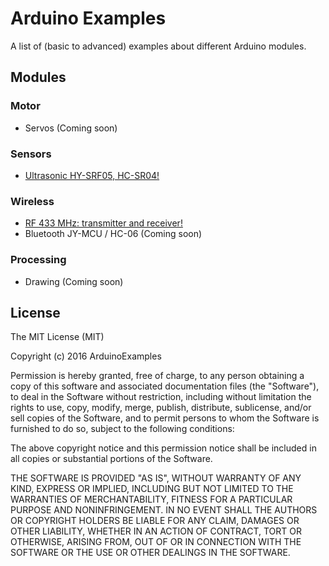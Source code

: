 # Arduino Examples

A list of (basic to advanced) examples about different Arduino modules.

## Modules

### Motor
- Servos (Coming soon)

### Sensors
- [Ultrasonic HY-SRF05, HC-SR04!](Sensor/Ultrasonic)

### Wireless
- [RF 433 MHz: transmitter and receiver!](Wireless/RF433)
- Bluetooth JY-MCU / HC-06 (Coming soon)

### Processing
- Drawing (Coming soon)

## License

The MIT License (MIT)

Copyright (c) 2016 ArduinoExamples

Permission is hereby granted, free of charge, to any person obtaining a copy
of this software and associated documentation files (the "Software"), to deal
in the Software without restriction, including without limitation the rights
to use, copy, modify, merge, publish, distribute, sublicense, and/or sell
copies of the Software, and to permit persons to whom the Software is
furnished to do so, subject to the following conditions:

The above copyright notice and this permission notice shall be included in all
copies or substantial portions of the Software.

THE SOFTWARE IS PROVIDED "AS IS", WITHOUT WARRANTY OF ANY KIND, EXPRESS OR
IMPLIED, INCLUDING BUT NOT LIMITED TO THE WARRANTIES OF MERCHANTABILITY,
FITNESS FOR A PARTICULAR PURPOSE AND NONINFRINGEMENT. IN NO EVENT SHALL THE
AUTHORS OR COPYRIGHT HOLDERS BE LIABLE FOR ANY CLAIM, DAMAGES OR OTHER
LIABILITY, WHETHER IN AN ACTION OF CONTRACT, TORT OR OTHERWISE, ARISING FROM,
OUT OF OR IN CONNECTION WITH THE SOFTWARE OR THE USE OR OTHER DEALINGS IN THE
SOFTWARE.

